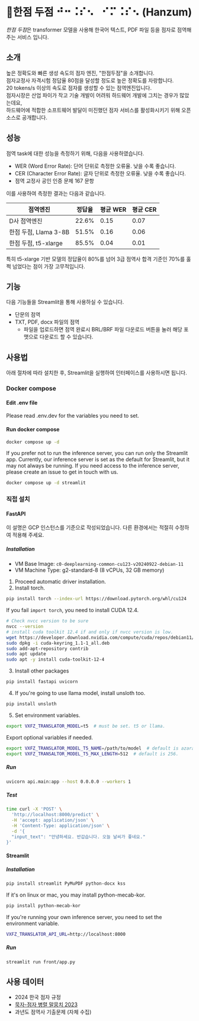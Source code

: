 # 🌱한점 두점 ⠚⠒⠨⠎⠢⠀⠊⠍⠨⠎⠢ (Hanzum)

*한점 두점*은 transformer 모델을 사용해 한국어 텍스트, PDF 파일 등을 점자로 점역해 주는 서비스 입니다.

## 소개

높은 정확도와 빠른 생성 속도의 점자 엔진, "한점두점"을 소개합니다.   
점자교정사 자격시험 정답율 80점을 달성할 정도로 높은 정확도를 자랑합니다.   
20 tokens/s 이상의 속도로 점자를 생성할 수 있는 점역엔진입니다.   
점자시장은 산업 파이가 작고 기술 개발이 어려워 하드웨어 개발에 그치는 경우가 많았는데요,   
하드웨어에 적합한 소프트웨어 발달이 미진했던 점자 서비스를 활성화시키기 위해 오픈소스로 공개합니다.   

## 성능

점역 task에 대한 성능을 측정하기 위해, 다음을 사용하였습니다.

* WER (Word Error Rate): 단어 단위로 측정한 오류율. 낮을 수록 좋습니다.
* CER (Character Error Rate): 글자 단위로 측정한 오류율. 낮을 수록 좋습니다.
* 점역 교정사 공인 인증 문제 167 문항

이를 사용하여 측정한 결과는 다음과 같습니다.

| 점역엔진               | 정답율   | 평균 WER | 평균 CER |
|----------------------|-------|--------|--------|
| D사 점역엔진           | 22.6% | 0.15   | 0.07   |
| 한점 두점, Llama 3-8B  | 51.5% | 0.16   | 0.06   |
| 한점 두점, t5-xlarge   | 85.5% | 0.04   | 0.01   |

특히 t5-xlarge 기반 모델의 정답율이 80%를 넘어 3급 점역사 합격 기준인 70%를 훌쩍 넘었다는 점이 가장 고무적입니다.

## 기능

다음 기능들을 Streamlit을 통해 사용하실 수 있습니다.

* 단문의 점역
* TXT, PDF, docx 파일의 점역
    * 파일을 업로드하면 점역 완료시 BRL/BRF 파일 다운로드 버튼을 눌러 해당 포맷으로 다운로드 할 수 있습니다.

## 사용법

아래 절차에 따라 설치한 후, Streamlit을 실행하여 인터페이스를 사용하시면 됩니다.

### Docker compose

#### Edit .env file

Please read .env.dev for the variables you need to set.

#### Run docker compose

```bash
docker compose up -d
```

If you prefer not to run the inference server, you can run only the Streamlit app.
Currently, our inference server is set as the default for Streamlit, but it may not always be running.
If you need access to the inference server, please create an issue to get in touch with us.

```bash 
docker compose up -d streamlit
```

### 직접 설치

#### FastAPI

이 설명은 GCP 인스턴스를 기준으로 작성되었습니다. 다른 환경에서는 적절히 수정하여 적용해 주세요.

##### Installation

* VM Base Image: `c0-deeplearning-common-cu123-v20240922-debian-11`
* VM Machine Type: g2-standard-8 (8 vCPUs, 32 GB memory)

1. Proceed automatic driver installation.
2. Install torch.

```bash
pip install torch --index-url https://download.pytorch.org/whl/cu124
```

If you fail `import torch`, you need to install CUDA 12.4.

```bash
# Check nvcc version to be sure
nvcc --version
# install cuda toolkit 12.4 if and only if nvcc version is low.
wget https://developer.download.nvidia.com/compute/cuda/repos/debian11/x86_64/cuda-keyring_1.1-1_all.deb
sudo dpkg -i cuda-keyring_1.1-1_all.deb
sudo add-apt-repository contrib
sudo apt update
sudo apt -y install cuda-toolkit-12-4
```

3. Install other packages

```bash
pip install fastapi uvicorn
```

4. If you're going to use llama model, install unsloth too.

```bash
pip install unsloth
```

5. Set environment variables.

```bash
export VXFZ_TRANSLATOR_MODEL=t5  # must be set. t5 or llama.
```

Export optional variables if needed.

```bash
export VXFZ_TRANSLATOR_MODEL_T5_NAME=/path/to/model  # default is azaraks/t5-xlarge-ko-kb.
export VXFZ_TRANSALTOR_MODEL_T5_MAX_LENGTH=512  # default is 256.
```

##### Run

```bash
uvicorn api.main:app --host 0.0.0.0 --workers 1
```

##### Test

```bash
time curl -X 'POST' \
  'http://localhost:8000/predict' \
  -H 'accept: application/json' \
  -H 'Content-Type: application/json' \
  -d '{
  "input_text": "안녕하세요. 반갑습니다. 오늘 날씨가 좋네요."
}'
```

#### Streamlit

##### Installation

```bash
pip install streamlit PyMuPDF python-docx kss
```

If it's on linux or mac, you may install python-mecab-kor.

```bash
pip install python-mecab-kor
```

If you're running your own inference server, you need to set the environment variable.

```bash
VXFZ_TRANSLATOR_API_URL=http://localhost:8000
```

##### Run

```bash
streamlit run front/app.py
```

## 사용 데이터

* 2024 한국 점자 규정
* [묵자-점자 병렬 말뭉치 2023](https://kli.korean.go.kr/corpus/request/corpusRegist.do)
* 과년도 점역사 기출문제 (자체 수집)
